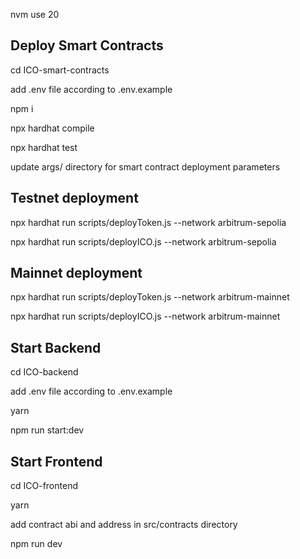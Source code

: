 nvm use 20

## Deploy Smart Contracts

cd ICO-smart-contracts

add .env file according to .env.example

npm i

npx hardhat compile

npx hardhat test

update args/ directory for smart contract deployment parameters

## Testnet deployment
npx hardhat run scripts/deployToken.js  --network arbitrum-sepolia

npx hardhat run scripts/deployICO.js  --network arbitrum-sepolia

## Mainnet deployment
npx hardhat run scripts/deployToken.js  --network arbitrum-mainnet

npx hardhat run scripts/deployICO.js  --network arbitrum-mainnet


## Start Backend

cd ICO-backend

add .env file according to .env.example

yarn 

npm run start:dev

## Start Frontend

cd ICO-frontend

yarn

add contract abi and address in src/contracts directory 

npm run dev


